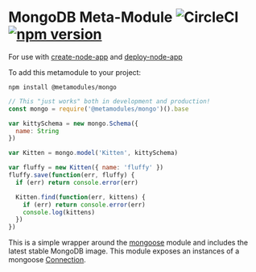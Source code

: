 # MongoDB Meta-Module ![CircleCI](https://img.shields.io/circleci/build/github/metamodules/mongo.svg) [![npm version](https://img.shields.io/npm/v/@metamodules/mongo.svg)](https://www.npmjs.com/package/@metamodules/mongo)

For use with [create-node-app](https://github.com/kubesail/create-node-app) and [deploy-node-app](https://github.com/kubesail/deploy-node-app)

To add this metamodule to your project:

```
npm install @metamodules/mongo
```

```js
// This "just works" both in development and production!
const mongo = require('@metamodules/mongo')().base

var kittySchema = new mongo.Schema({
  name: String
})

var Kitten = mongo.model('Kitten', kittySchema)

var fluffy = new Kitten({ name: 'fluffy' })
fluffy.save(function(err, fluffy) {
  if (err) return console.error(err)

  Kitten.find(function(err, kittens) {
    if (err) return console.error(err)
    console.log(kittens)
  })
})
```

This is a simple wrapper around the [mongoose](https://github.com/Automattic/mongoose) module and includes the latest stable MongoDB image. This module exposes an instances of a mongoose [Connection](https://mongoosejs.com/docs/api/connection.html#connection_Connection).
